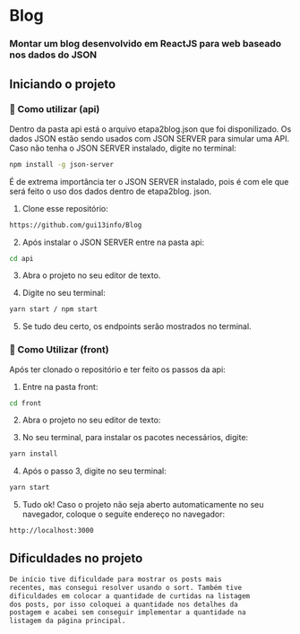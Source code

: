 # Blog

### Montar um blog desenvolvido em ReactJS para web baseado nos dados do JSON

## Iniciando o projeto

### :wrench: Como utilizar (api)

Dentro da pasta api está o arquivo etapa2blog.json que foi 
disponilizado. Os dados JSON estão sendo usados com JSON 
SERVER para simular uma API. Caso não tenha o JSON SERVER 
instalado, digite no terminal:
```sh
npm install -g json-server
``` 

É de extrema importância ter o JSON SERVER instalado, pois é 
com ele que será feito o uso dos dados dentro de etapa2blog.
json.

1. Clone esse repositório:
```sh
https://github.com/gui13info/Blog
```
2. Após instalar o JSON SERVER entre na pasta api:
```sh
cd api
```

3. Abra o projeto no seu editor de texto.

4. Digite no seu terminal:
```sh
yarn start / npm start
```

5. Se tudo deu certo, os endpoints serão mostrados no terminal.

### :wrench: Como Utilizar (front)

Após ter clonado o repositório e ter feito os passos da api:

1. Entre na pasta front:
```sh
cd front
```

2. Abra o projeto no seu editor de texto:

3. No seu terminal, para instalar os pacotes necessários, digite:
```sh
yarn install
```

4. Após o passo 3, digite no seu terminal:
```sh
yarn start
```

5. Tudo ok! Caso o projeto não seja aberto automaticamente no seu navegador, coloque o seguite endereço no navegador:
```sh
http://localhost:3000
``` 

## Dificuldades no projeto
```sh
De início tive dificuldade para mostrar os posts mais 
recentes, mas consegui resolver usando o sort. Também tive 
dificuldades em colocar a quantidade de curtidas na listagem 
dos posts, por isso coloquei a quantidade nos detalhes da 
postagem e acabei sem conseguir implementar a quantidade na 
listagem da página principal.
```